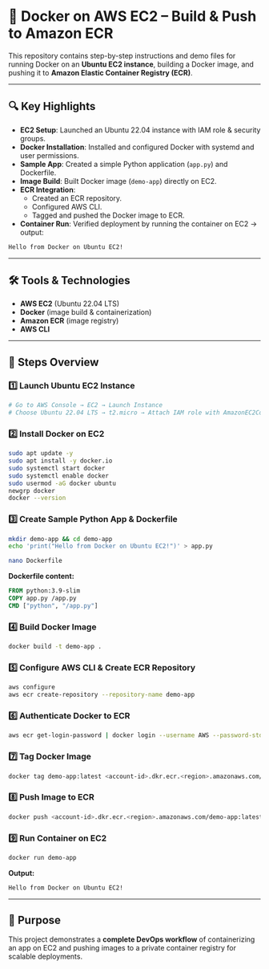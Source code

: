 # 🐳 Docker on AWS EC2 – Build & Push to Amazon ECR  

This repository contains step-by-step instructions and demo files for running Docker on an **Ubuntu EC2 instance**, building a Docker image, and pushing it to **Amazon Elastic Container Registry (ECR)**.  

---

## 🔍 Key Highlights  
- **EC2 Setup**: Launched an Ubuntu 22.04 instance with IAM role & security groups.  
- **Docker Installation**: Installed and configured Docker with systemd and user permissions.  
- **Sample App**: Created a simple Python application (`app.py`) and Dockerfile.  
- **Image Build**: Built Docker image (`demo-app`) directly on EC2.  
- **ECR Integration**:  
  - Created an ECR repository.  
  - Configured AWS CLI.  
  - Tagged and pushed the Docker image to ECR.  
- **Container Run**: Verified deployment by running the container on EC2 → output:  

```bash
Hello from Docker on Ubuntu EC2!
```  

---

## 🛠 Tools & Technologies  
- **AWS EC2** (Ubuntu 22.04 LTS)  
- **Docker** (image build & containerization)  
- **Amazon ECR** (image registry)  
- **AWS CLI**  

---

## 🚀 Steps Overview  

### 1️⃣ Launch Ubuntu EC2 Instance  
```bash
# Go to AWS Console → EC2 → Launch Instance  
# Choose Ubuntu 22.04 LTS → t2.micro → Attach IAM role with AmazonEC2ContainerRegistryFullAccess  
```  

### 2️⃣ Install Docker on EC2  
```bash
sudo apt update -y  
sudo apt install -y docker.io  
sudo systemctl start docker  
sudo systemctl enable docker  
sudo usermod -aG docker ubuntu  
newgrp docker  
docker --version  
```  

### 3️⃣ Create Sample Python App & Dockerfile  
```bash
mkdir demo-app && cd demo-app  
echo 'print("Hello from Docker on Ubuntu EC2!")' > app.py  

nano Dockerfile  
```  

**Dockerfile content:**  
```dockerfile
FROM python:3.9-slim  
COPY app.py /app.py  
CMD ["python", "/app.py"]  
```  

### 4️⃣ Build Docker Image  
```bash
docker build -t demo-app .  
```  

### 5️⃣ Configure AWS CLI & Create ECR Repository  
```bash
aws configure  
aws ecr create-repository --repository-name demo-app  
```  

### 6️⃣ Authenticate Docker to ECR  
```bash
aws ecr get-login-password | docker login --username AWS --password-stdin <account-id>.dkr.ecr.<region>.amazonaws.com  
```  

### 7️⃣ Tag Docker Image  
```bash
docker tag demo-app:latest <account-id>.dkr.ecr.<region>.amazonaws.com/demo-app:latest  
```  

### 8️⃣ Push Image to ECR  
```bash
docker push <account-id>.dkr.ecr.<region>.amazonaws.com/demo-app:latest  
```  

### 9️⃣ Run Container on EC2  
```bash
docker run demo-app  
```  

**Output:**  
```bash
Hello from Docker on Ubuntu EC2!
```  

---

## 📌 Purpose  
This project demonstrates a **complete DevOps workflow** of containerizing an app on EC2 and pushing images to a private container registry for scalable deployments.  
